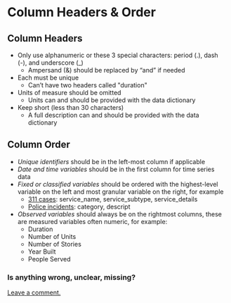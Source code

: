 # Column Headers & Order

## Column Headers

* Only use alphanumeric or these 3 special characters: period \(.\), dash \(-\), and underscore \(\_\)
  * Ampersand \(&\) should be replaced by “and” if needed
* Each must be unique
  * Can’t have two headers called "duration"
* Units of measure should be omitted
  * Units can and should be provided with the data dictionary
* Keep short \(less than 30 characters\)
  * A full description can and should be provided with the data dictionary

## Column Order

* _Unique identifiers_ should be in the left-most column if applicable
* _Date and time variables_ should be in the first column for time series data
* _Fixed or classified variables_ should be ordered with the highest-level variable on the left and most granular variable on the right, for example
  * [311 cases](https://data.sfgov.org/City-Infrastructure/311-Cases/vw6y-z8j6/data): service\_name, service\_subtype, service\_details
  * [Police incidents](https://data.sfgov.org/Public-Safety/Police-Department-Incidents/tmnf-yvry/data): category, descript
* _Observed variables_ should always be on the rightmost columns, these are measured variables often numeric, for example:
  * Duration
  * Number of Units
  * Number of Stories
  * Year Built
  * People Served

### Is anything wrong, unclear, missing?

[Leave a comment.](https://github.com/DataSF/draft-publishing-standards/issues/new?title=Comment:Column-Headers-Order&body=Comment:Column-Headers-Order)

